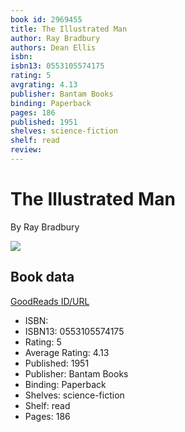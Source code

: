 ```yaml
---
book id: 2969455
title: The Illustrated Man
author: Ray Bradbury
authors: Dean Ellis
isbn: 
isbn13: 0553105574175
rating: 5
avgrating: 4.13
publisher: Bantam Books
binding: Paperback
pages: 186
published: 1951
shelves: science-fiction
shelf: read
review: 
---
```


# The Illustrated Man

By Ray Bradbury

![](https://i.gr-assets.com/images/S/compressed.photo.goodreads.com/books/1240527514l/2969455.jpg)

## Book data

[GoodReads ID/URL](https://www.goodreads.com/book/show/2969455)

- ISBN: 
- ISBN13: 0553105574175
- Rating: 5
- Average Rating: 4.13
- Published: 1951
- Publisher: Bantam Books
- Binding: Paperback
- Shelves: science-fiction
- Shelf: read
- Pages: 186

